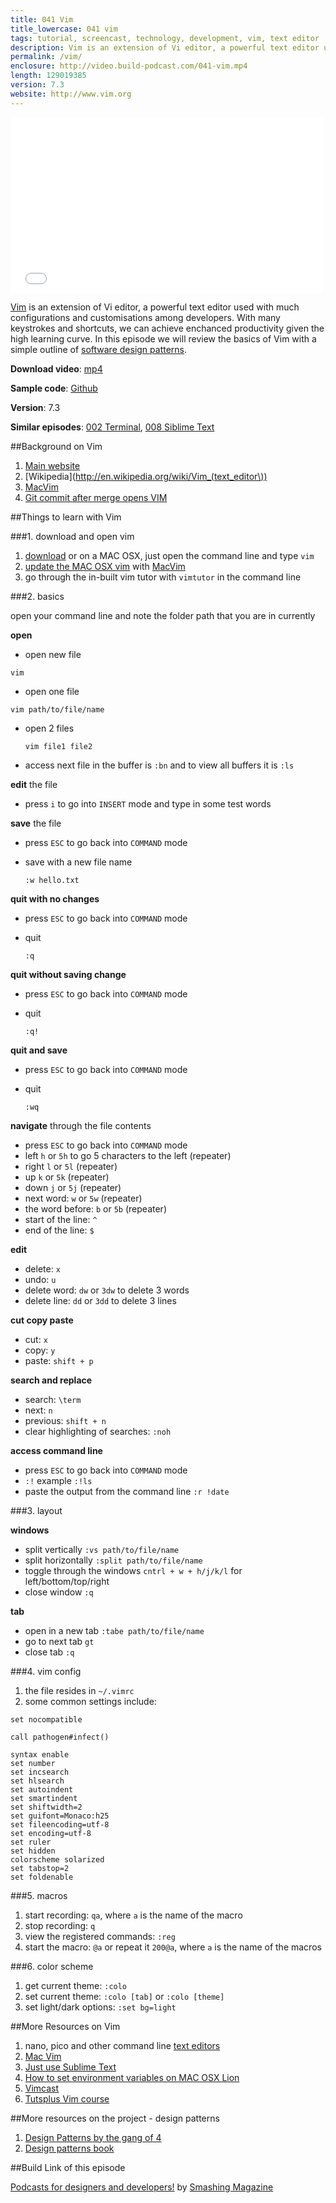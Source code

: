 ```yaml
---
title: 041 Vim
title_lowercase: 041 vim
tags: tutorial, screencast, technology, development, vim, text editor
description: Vim is an extension of Vi editor, a powerful text editor used with much configurations and customisations among developers. With many keystrokes and shortcuts, we can achieve enchanced productivity given the high learning curve. In this episode we will review the basics of Vim with a simple outline of software design patterns.
permalink: /vim/
enclosure: http://video.build-podcast.com/041-vim.mp4
length: 129019385
version: 7.3
website: http://www.vim.org
---
```


<div id="video"><iframe src="//player.vimeo.com/video/65396820" width="500" height="281" frameborder="0" webkitallowfullscreen mozallowfullscreen allowfullscreen></iframe></div>

[Vim](http://www.vim.org/) is an extension of Vi editor, a powerful text editor used with much configurations and customisations among developers. With many keystrokes and shortcuts, we can achieve enchanced productivity given the high learning curve. In this episode we will review the basics of Vim with a simple outline of [software design patterns](http://en.wikipedia.org/wiki/Design_Patterns).

<p><strong>Download video</strong>: <a href="http://video.build-podcast.com/041-vim.mp4" download="build-podcast-041-vim.mp4">mp4</a></p>

**Sample code**: [Github](https://github.com/sayanee/build-podcast/tree/master/041-vim)

**Version**: 7.3

**Similar episodes**: [002 Terminal](/terminal), [008 Siblime Text](/sublime-text)

##Background on Vim

1. [Main website](http://www.vim.org/)
2. [Wikipedia](http://en.wikipedia.org/wiki/Vim_(text_editor\))
3. [MacVim](https://code.google.com/p/macvim/)
1. [Git commit after merge opens VIM](http://stackoverflow.com/questions/9199222/git-commit-after-merge-opens-vim)


##Things to learn with Vim

###1. download and open vim
1. [download](http://www.vim.org/download.php) or on a MAC OSX, just open the command line and type `vim`
2. [update the MAC OSX vim](http://stackoverflow.com/questions/7211820/update-built-in-vim-on-mac-os-x) with [MacVim](https://code.google.com/p/macvim/)
3. go through the in-built vim tutor with `vimtutor` in the command line


###2. basics

open your command line and note the folder path that you are in currently

**open**

  - open new file

  ```
  vim
  ```
  - open one file

  ```
  vim path/to/file/name
  ```

  - open 2 files

    ```
    vim file1 file2
    ```
  - access next file in the buffer is `:bn` and to view all buffers it is `:ls`

**edit** the file

  - press `i` to go into `INSERT` mode and type in some test words

**save** the file

  - press `ESC` to go back into `COMMAND` mode
  - save with a new file name

    ```
    :w hello.txt
    ```

**quit with no changes**

  - press `ESC` to go back into `COMMAND` mode
  - quit

    ```
    :q
    ```

**quit without saving change**

  - press `ESC` to go back into `COMMAND` mode
  - quit

    ```
    :q!
    ```

**quit and save**

  - press `ESC` to go back into `COMMAND` mode
  - quit

    ```
    :wq
    ```


**navigate** through the file contents

 - press `ESC` to go back into `COMMAND` mode
 - left `h` or `5h` to go 5 characters to the left (repeater)
 - right `l` or `5l` (repeater)
 - up `k` or `5k` (repeater)
 - down `j` or `5j` (repeater)
 - next word: `w` or `5w` (repeater)
 - the word before: `b` or `5b` (repeater)
 - start of the line: `^`
 - end of the line: `$`

**edit**

  - delete: `x`
  - undo: `u`
  - delete word: `dw` or `3dw` to delete 3 words
  - delete line: `dd` or `3dd` to delete 3 lines

**cut copy paste**

  - cut: `x`
  - copy: `y`
  - paste: `shift + p`

**search and replace**

  - search: `\term`
  - next: `n`
  - previous: `shift + n`
  - clear highlighting of searches: `:noh`

**access command line**

 - press `ESC` to go back into `COMMAND` mode
 - `:!` example `:!ls`
 - paste the output from the command line `:r !date`

###3. layout

**windows**

- split vertically `:vs path/to/file/name`
- split horizontally `:split path/to/file/name`
- toggle through the windows `cntrl + w + h/j/k/l` for left/bottom/top/right
- close window `:q`

**tab**

- open in a new tab `:tabe path/to/file/name`
- go to next tab `gt`
- close tab `:q`

###4. vim config

1. the file resides in `~/.vimrc`
1. some common settings include:

  ```
  set nocompatible

  call pathogen#infect()

  syntax enable
  set number
  set incsearch
  set hlsearch
  set autoindent
  set smartindent
  set shiftwidth=2
  set guifont=Monaco:h25
  set fileencoding=utf-8
  set encoding=utf-8
  set ruler
  set hidden
  colorscheme solarized
  set tabstop=2
  set foldenable

  ```

###5. macros

1. start recording: `qa`, where `a` is the name of the macro
2. stop recording: `q`
3. view the registered commands: `:reg`
4. start the macro: `@a` or repeat it `200@a`, where `a` is the name of the macros

###6. color scheme

1. get current theme: `:colo`
2. set current theme: `:colo [tab]` or `:colo [theme]`
3. set light/dark options: `:set bg=light`


##More Resources on Vim

1. nano, pico and other command line [text editors](http://en.wikipedia.org/wiki/List_of_text_editors)
2. [Mac Vim](https://code.google.com/p/macvim/)
1. [Just use Sublime Text](http://delvarworld.github.io/blog/2013/03/16/just-use-sublime-text/)
1. [How to set environment variables on MAC OSX Lion](http://stackoverflow.com/questions/7501678/set-environment-variables-on-mac-os-x-lion)
2. [Vimcast](http://vimcasts.org/)
3. [Tutsplus Vim course](https://tutsplus.com/course/venture-into-vim/)

##More resources on the project - design patterns

1. [Design Patterns by the gang of 4](http://en.wikipedia.org/wiki/Design_Patterns)
2. [Design patterns book](http://www.amazon.com/Design-Patterns-Object-Oriented-Professional-Computing/dp/0201634988)

##Build Link of this episode

[Podcasts for designers and developers!](http://www.smashingmagazine.com/2013/04/19/podcasts-for-designers-developers/) by [Smashing Magazine](http://www.smashingmagazine.com/)
